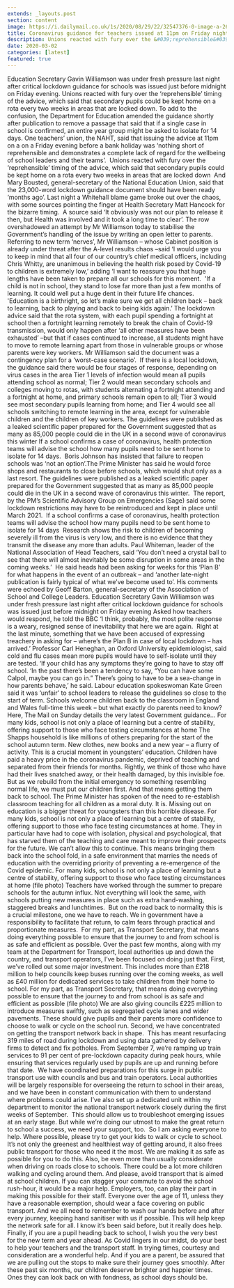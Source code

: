 ```yaml
---
extends: _layouts.post
section: content
image: https://i.dailymail.co.uk/1s/2020/08/29/22/32547376-0-image-a-26_1598735823659.jpg 
title: Coronavirus guidance for teachers issued at 11pm on Friday night - then changed again within minutes 
description: Unions reacted with fury over the &#039;reprehensible&#039; timing of the advice, which said that secondary pupils could be kept home on a rota every two weeks in areas that are locked down. 
date: 2020-03-02 
categories: [latest] 
featured: true 
--- 
```

Education Secretary Gavin Williamson was under fresh pressure last night after critical lockdown guidance for schools was issued just before midnight on Friday evening.
Unions reacted with fury over the &lsquo;reprehensible&rsquo; timing of the advice, which said that secondary pupils could be kept home on a rota every two weeks in areas that are locked down.
To add to the confusion, the Department for Education amended the guidance shortly after publication to remove a passage that said that if a single case in school is confirmed, an entire year group might be asked to isolate for 14 days.
One teachers&rsquo; union, the NAHT, said that issuing the advice at 11pm on a on a Friday evening before a bank holiday was &lsquo;nothing short of reprehensible and demonstrates a complete lack of regard for the wellbeing of school leaders and their teams&rsquo;.&nbsp;
Unions reacted with fury over the &lsquo;reprehensible&rsquo; timing of the advice, which said that secondary pupils could be kept home on a rota every two weeks in areas that are locked down&nbsp;
And Mary Bousted, general-secretary of the National Education Union, said that the 23,000-word lockdown guidance document should have been ready &lsquo;months ago&rsquo;.
Last night a Whitehall blame game broke out over the chaos, with some sources pointing the finger at Health Secretary Matt Hancock for the bizarre timing.&nbsp;
A source said &lsquo;It obviously was not our plan to release it then, but Health was involved and it took a long time to clear&rsquo;.
The row overshadowed an attempt by Mr Williamson today to stabilise the Government&rsquo;s handling of the issue by writing an open letter to parents.&nbsp;
Referring to new term &lsquo;nerves&rsquo;, Mr Williamson &ndash; whose Cabinet position is already under threat after the A-level results chaos &ndash;said &lsquo;I would urge you to keep in mind that all four of our country&rsquo;s chief medical officers, including Chris Whitty, are unanimous in believing the health risk posed by Covid-19 to children is extremely low,&rsquo; adding &lsquo;I want to reassure you that huge lengths have been taken to prepare all our schools for this moment.&nbsp;
&#039;If a child is not in school, they stand to lose far more than just a few months of learning. It could well put a huge dent in their future life chances.&nbsp;
&#039;Education is a birthright, so let&rsquo;s make sure we get all children back &ndash; back to learning, back to playing and back to being kids again.&rsquo;
The lockdown advice said that the rota system, with each pupil spending a fortnight at school then a fortnight learning remotely to break the chain of Covid-19 transmission, would only happen after &lsquo;all other measures have been exhausted&rsquo; &ndash;but that if cases continued to increase, all students might have to move to remote learning apart from those in vulnerable groups or whose parents were key workers.
Mr Williamson said the document was a contingency plan for a &lsquo;worst-case scenario&rsquo;.&nbsp;
If there is a local lockdown, the guidance said there would be four stages of response, depending on virus cases in the area Tier 1 levels of infection would mean all pupils attending school as normal; Tier 2 would mean secondary schools and colleges moving to rotas, with students alternating a fortnight attending and a fortnight at home, and primary schools remain open to all; Tier 3 would see most secondary pupils learning from home; and Tier 4 would see all schools switching to remote learning in the area, except for vulnerable children and the children of key workers.
The guidelines were published as a leaked scientific paper prepared for the Government suggested that as many as 85,000 people could die in the UK in a second wave of coronavirus this winter
If a school confirms a case of coronavirus, health protection teams will advise the school how many pupils need to be sent home to isolate for 14 days.&nbsp;
Boris Johnson has insisted that failure to reopen schools was &lsquo;not an option&rsquo;.The Prime Minister has said he would force shops and restaurants to close before schools, which would shut only as a last resort.
The guidelines were published as a leaked scientific paper prepared for the Government suggested that as many as 85,000 people could die in the UK in a second wave of coronavirus this winter.&nbsp;
The report, by the PM&rsquo;s Scientific Advisory Group on Emergencies (Sage) said some lockdown restrictions may have to be reintroduced and kept in place until March 2021.&nbsp;
If a school confirms a case of coronavirus, health protection teams will advise the school how many pupils need to be sent home to isolate for 14 days&nbsp;
Research shows the risk to children of becoming severely ill from the virus is very low, and there is no evidence that they transmit the disease any more than adults.
Paul Whiteman, leader of the National Association of Head Teachers, said &lsquo;You don&rsquo;t need a crystal ball to see that there will almost inevitably be some disruption in some areas in the coming weeks.&rsquo;&nbsp;
He said heads had been asking for weeks for this &lsquo;Plan B&rsquo; for what happens in the event of an outbreak &ndash; and &lsquo;another late-night publication is fairly typical of what we&rsquo;ve become used to&rsquo;.
His comments were echoed by Geoff Barton, general-secretary of the Association of School and College Leaders.
Education Secretary Gavin Williamson was under fresh pressure last night after critical lockdown guidance for schools was issued just before midnight on Friday evening
Asked how teachers would respond, he told the BBC &lsquo;I think, probably, the most polite response is a weary, resigned sense of inevitability that here we are again.&nbsp;
Right at the last minute, something that we have been accused of expressing treachery in asking for &ndash; where&rsquo;s the Plan B in case of local lockdown &ndash; has arrived.&rsquo;
Professor Carl Heneghan, an Oxford University epidemiologist, said cold and flu cases mean more pupils would have to self-isolate until they are tested. &lsquo;If your child has any symptoms they&rsquo;re going to have to stay off school.
&lsquo;In the past there&rsquo;s been a tendency to say, &ldquo;You can have some Calpol, maybe you can go in.&rdquo; There&rsquo;s going to have to be a sea-change in how parents behave,&rsquo; he said.
Labour education spokeswoman Kate Green said it was &lsquo;unfair&rsquo; to school leaders to release the guidelines so close to the start of term.
Schools welcome children back to the classroom in England and Wales full-time this week &ndash; but what exactly do parents need to know?
Here, The Mail on Sunday details the very latest Government guidance...
For many kids, school is not only a place of learning but a centre of stability, offering support to those who face testing circumstances at home
The Shapps household is like millions of others preparing for the start of the school autumn term. New clothes, new books and a new year &ndash; a flurry of activity. This is a crucial moment in youngsters&rsquo; education.
Children have paid a heavy price in the coronavirus pandemic, deprived of teaching and separated from their friends for months.
Rightly, we think of those who have had their lives snatched away, or their health damaged, by this invisible foe.
But as we rebuild from the initial emergency to something resembling normal life, we must put our children first. And that means getting them back to school.
The Prime Minister has spoken of the need to re-establish classroom teaching for all children as a moral duty. It is.
Missing out on education is a bigger threat for youngsters than this horrible disease.
For many kids, school is not only a place of learning but a centre of stability, offering support to those who face testing circumstances at home.
They in particular have had to cope with isolation, physical and psychological, that has starved them of the teaching and care meant to improve their prospects for the future. We can&rsquo;t allow this to continue.
This means bringing them back into the school fold, in a safe environment that marries the needs of education with the overriding priority of preventing a re-emergence of the Covid epidemic.
For many kids, school is not only a place of learning but a centre of stability, offering support to those who face testing circumstances at home (file photo)
Teachers have worked through the summer to prepare schools for the autumn influx. Not everything will look the same, with schools putting new measures in place such as extra hand-washing, staggered breaks and lunchtimes.&nbsp;
But on the road back to normality this is a crucial milestone, one we have to reach.
We in government have a responsibility to facilitate that return, to calm fears through practical and proportionate measures.&nbsp;
For my part, as Transport Secretary, that means doing everything possible to ensure that the journey to and from school is as safe and efficient as possible.
Over the past few months, along with my team at the Department for Transport, local authorities up and down the country, and transport operators, I&rsquo;ve been focused on doing just that.
First, we&rsquo;ve rolled out some major investment. This includes more than &pound;218 million to help councils keep buses running over the coming weeks, as well as &pound;40 million for dedicated services to take children from their home to school.
For my part, as Transport Secretary, that means doing everything possible to ensure that the journey to and from school is as safe and efficient as possible (file photo)
We are also giving councils &pound;225 million to introduce measures swiftly, such as segregated cycle lanes and wider pavements.
These should give pupils and their parents more confidence to choose to walk or cycle on the school run.
Second, we have concentrated on getting the transport network back in shape.&nbsp;
This has meant resurfacing 319 miles of road during lockdown and using data gathered by delivery firms to detect and fix potholes.
From September 7, we&rsquo;re ramping up train services to 91 per cent of pre-lockdown capacity during peak hours, while ensuring that services regularly used by pupils are up and running before that date.&nbsp;
We have coordinated preparations for this surge in public transport use with councils and bus and train operators.
Local authorities will be largely responsible for overseeing the return to school in their areas, and we have been in constant communication with them to understand where problems could arise.
I&rsquo;ve also set up a dedicated unit within my department to monitor the national transport network closely during the first weeks of September.&nbsp;
This should allow us to troubleshoot emerging issues at an early stage.
But while we&rsquo;re doing our utmost to make the great return to school a success, we need your support, too.&nbsp;
So I am asking everyone to help. Where possible, please try to get your kids to walk or cycle to school.
It&rsquo;s not only the greenest and healthiest way of getting around, it also frees public transport for those who need it the most. We are making it as safe as possible for you to do this.
Also, be even more than usually considerate when driving on roads close to schools. There could be a lot more children walking and cycling around them. And please, avoid transport that is aimed at school children. If you can stagger your commute to avoid the school rush-hour, it would be a major help.
Employers, too, can play their part in making this possible for their staff. Everyone over the age of 11, unless they have a reasonable exemption, should wear a face covering on public transport.
And we all need to remember to wash our hands before and after every journey, keeping hand sanitiser with us if possible.
This will help keep the network safe for all. I know it&rsquo;s been said before, but it really does help.
Finally, if you are a pupil heading back to school, I wish you the very best for the new term and year ahead.
As Covid lingers in our midst, do your best to help your teachers and the transport staff. In trying times, courtesy and consideration are a wonderful help.
And if you are a parent, be assured that we are pulling out the stops to make sure their journey goes smoothly.
After these past six months, our children deserve brighter and happier times. Ones they can look back on with fondness, as school days should be.